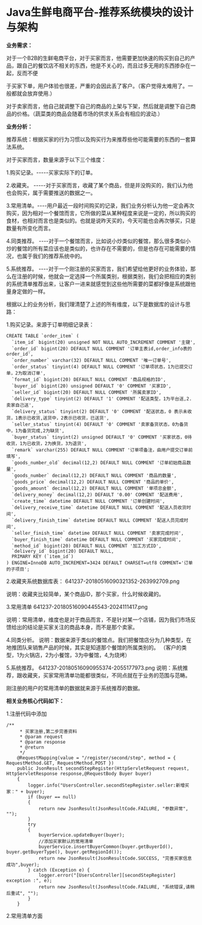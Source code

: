 # Java生鲜电商平台-推荐系统模块的设计与架构

**业务需求：**

对于一个B2B的生鲜电商平台，对于买家而言，他需要更加快速的购买到自己的产品，跟自己的餐饮店不相关的东西，他是不关心的，而且过多无用的东西掺杂在一起，反而不便

于买家下单，用户体验也很差，严重的会因此丢了客户。（客户觉得太难用了。一般都就会放弃使用.）

对于卖家而言，他自己就调整下自己的商品的上架与下架，然后就是调整下自己商品的价格。（蔬菜类的商品会随着市场的供求关系会有相应的波动.）

**业务分析：**

推荐系统：根据买家的行为习惯以及购买行为来推荐些他可能需要的东西的一套算法系统。

对于买家而言，数量来源于以下三个维度：

1.购买记录。-----买家实际下的订单。

2.收藏夹。   -----对于买家而言，收藏了某个商品，但是并没购买的，我们认为他也会购买，属于需要推送的数据之一。

3.常用清单。----用户最近一段时间购买的记录，我们业务分析认为他一定会再次购买，因为相对一个餐馆而言，它所做的菜从某种程度来说是一定的，所以购买的食材，也相对而言也是类似的。也就是说昨天买的，今天可能也会再次够买，只是数量有所变化而言。

4.同类推荐。  ----对于一个餐馆而言，比如说小炒类似的餐馆，那么很多类似小炒的餐馆的所有菜应该也是类似的，也许存在不需要的，但是也存在可能需要的情况，也属于我们的推荐系统中的。

5.系统推荐。  ----对于一个刚注册的买家而言，我们希望给他更好的业务体验，那么在注册的时候，他就会一定选择一个所属类别，根据类别，我们会把相应的类别的系统清单推荐出来，让客户一进来就感觉到这些他所需要的菜都好像是系统跟他量身定做的一样。


根据以上的业务分析，我们理清楚了上述的所有维度，以下是数据库的设计与思路：

1.购买记录。来源于订单明细记录表：


```
CREATE TABLE `order_item` (
  `item_id` bigint(20) unsigned NOT NULL AUTO_INCREMENT COMMENT '主键',
  `order_id` bigint(20) DEFAULT NULL COMMENT '订单主表id,order_info表的order_id',
  `order_number` varchar(32) DEFAULT NULL COMMENT '唯一订单号',
  `order_status` tinyint(4) DEFAULT NULL COMMENT '订单项状态，1为已提交订单，2为取消订单',
  `format_id` bigint(20) DEFAULT NULL COMMENT '商品规格的ID',
  `buyer_id` bigint(20) unsigned DEFAULT '0' COMMENT '买家ID',
  `seller_id` bigint(20) DEFAULT NULL COMMENT '所属卖家ID',
  `delivery_type` tinyint(2) DEFAULT '1' COMMENT '配送类型，1为平台送,2.卖家自己送',
  `delivery_status` tinyint(2) DEFAULT '0' COMMENT '配送状态，0 表示未收货，1表示已收货,送货中，2表示已收货，已送货',
  `seller_status` tinyint(4) DEFAULT '0' COMMENT '卖家备货状态，0为备货中，1为备货完成,2为缺货',
  `buyer_status` tinyint(2) unsigned DEFAULT '0' COMMENT '买家状态，0待收货，1为已收货，2为换货，3为退货',
  `remark` varchar(255) DEFAULT NULL COMMENT '订单项备注，由用户提交订单前填写',
  `goods_number_old` decimal(12,2) DEFAULT NULL COMMENT '订单初始商品数量',
  `goods_number` decimal(12,2) DEFAULT NULL COMMENT '商品的数量',
  `goods_price` decimal(12,2) DEFAULT NULL COMMENT '商品的单价',
  `goods_amount` decimal(12,2) DEFAULT NULL COMMENT '单项总金额',
  `delivery_money` decimal(12,2) DEFAULT '0.00' COMMENT '配送费用',
  `create_time` datetime DEFAULT NULL COMMENT '订单创建时间',
  `delivery_receive_time` datetime DEFAULT NULL COMMENT '配送人员收货时间',
  `delivery_finish_time` datetime DEFAULT NULL COMMENT '配送人员完成时间',
  `seller_finish_time` datetime DEFAULT NULL COMMENT '卖家完成时间',
  `buyer_finish_time` datetime DEFAULT NULL COMMENT '买家完成时间',
  `method_id` bigint(20) DEFAULT NULL COMMENT '加工方式ID',
  `delivery_id` bigint(20) DEFAULT NULL,
  PRIMARY KEY (`item_id`)
) ENGINE=InnoDB AUTO_INCREMENT=3424 DEFAULT CHARSET=utf8 COMMENT='订单的子项目';
```

2.收藏夹系统数据库表：
641237-20180516090321352-263992709.png

说明：收藏夹比较简单，某个商品ID，那个买家，什么时候收藏的。

3.常用清单
641237-20180516090445543-2024111417.png

说明：常用清单，维度也是对于商品而言，不是针对某一个店铺，因为我们市场反馈给出的结论是买家关注的商品本身，而不是那个卖家。

4.同类分析。
说明：数据来源于类似的餐馆点。我们把餐馆店分为几种类型，在地推团队来销售产品的时候，其实是知道那个餐馆的所属类别的。
（客户的类型，1为火锅店，2为小餐馆，3为中餐馆，4,为烧烤）

5.系统推荐。
641237-20180516090955374-2055177973.png
说明：系统推荐，跟收藏夹，买家常用清单功能都很类似，不同点就在于业务的范围与范畴。

刚注册的用户的常用清单的数据就来源于系统推荐的数据。


**相关业务核心代码如下：**

1.注册代码中添加


```
/**
     * 买家注册,第二步完善资料
     * @param request
     * @param response
     * @return
     */
    @RequestMapping(value = "/register/second/step", method = { RequestMethod.GET, RequestMethod.POST })
    public JsonResult secondStepRegister(HttpServletRequest request, HttpServletResponse response,@RequestBody Buyer buyer) 
    {
        logger.info("UsersController.secondStepRegister.seller:新增买家：" + buyer);
        if (buyer == null)
        {
            return new JsonResult(JsonResultCode.FAILURE, "参数异常", "");
        }
        try 
        {
            buyerService.updateBuyer(buyer);
            //添加买家默认的常用清单
            buyerService.insertBuyerCommon(buyer.getBuyerId(), buyer.getBuyerType(), buyer.getRegionId());
            return new JsonResult(JsonResultCode.SUCCESS, "完善买家信息成功",buyer);
        } catch (Exception e) {
            logger.error("[UsersController][secondStepRegister] exception :", e);
            return new JsonResult(JsonResultCode.FAILURE, "系统错误,请稍后重试", "");
        }
    }
```
2.常用清单方面
